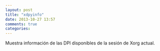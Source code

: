 ```yaml
---
layout: post
title: "xdpyinfo"
date: 2013-10-27 13:57
comments: true
categories: 
---
```

Muestra información de las DPI disponibles de la sesión de Xorg actual.

